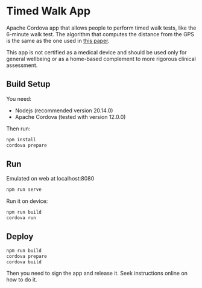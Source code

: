 # Timed Walk App

Apache Cordova app that allows people to perform timed walk tests, like the 6-minute walk test.
The algorithm that computes the distance from the GPS is the same as the one used in [this paper](https://mhealth.jmir.org/2020/1/e13756/).

This app is not certified as a medical device and should be used only for general wellbeing or as a home-based complement to more rigorous clinical assessment.

## Build Setup

You need:

- Nodejs (recommended version 20.14.0)
- Apache Cordova (tested with version 12.0.0)

Then run:

``` bash
npm install
cordova prepare
```

## Run

Emulated on web at localhost:8080

``` bash
npm run serve
```

Run it on device:

``` bash
npm run build
cordova run
```


## Deploy


``` bash
npm run build
cordova prepare
cordova build
```

Then you need to sign the app and release it. Seek instructions online on how to do it.
